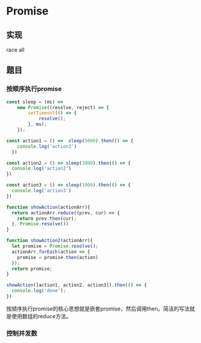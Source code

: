 # Promise

## 实现

race
all

## 题目

### 按顺序执行promise
``` javascript
const sleep = (ms) =>
    new Promise((resolve, reject) => {
        setTimeout(() => {
            resolve();
        }, ms);
    });

const action1 = () =>  sleep(5000).then(() => {
    console.log('action1')
  })

const action2 = () => sleep(3000).then(() => {
  console.log('action2')
})

const action3 = () => sleep(1000).then(() => {
  console.log('action3')
})

function showAction(actionArr){
  return actionArr.reduce((prev, cur) => {
    return prev.then(cur);
  }, Promise.resolve())
}

function showAction2(actionArr){
  let promise = Promise.resolve();
  actionArr.forEach(action => {
    promise = promise.then(action)
  });
  return promise;
}

showAction([action1, action2, action3]).then(() => {
  console.log('done');
})
```
按顺序执行promise的核心思想就是嵌套promise，然后调用then。简洁的写法就是使用数组的reduce方法。

### 控制并发数